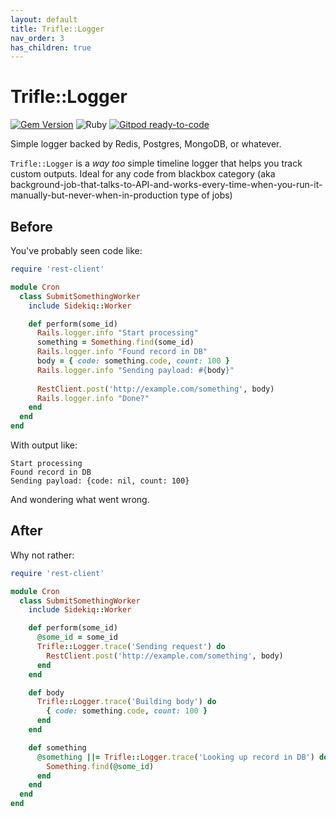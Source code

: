 ```yaml
---
layout: default
title: Trifle::Logger
nav_order: 3
has_children: true
---
```


# Trifle::Logger

[![Gem Version](https://badge.fury.io/rb/trifle-logger.svg)](https://badge.fury.io/rb/trifle-logger)
![Ruby](https://github.com/trifle-io/trifle-logger/workflows/Ruby/badge.svg?branch=main)
[![Gitpod ready-to-code](https://img.shields.io/badge/Gitpod-ready--to--code-blue?logo=gitpod)](https://gitpod.io/#https://github.com/trifle-io/trifle-logger)

Simple logger backed by Redis, Postgres, MongoDB, or whatever.

`Trifle::Logger` is a _way too_ simple timeline logger that helps you track custom outputs. Ideal for any code from blackbox category (aka background-job-that-talks-to-API-and-works-every-time-when-you-run-it-manually-but-never-when-in-production type of jobs)

## Before
You've probably seen code like:
```ruby
require 'rest-client'

module Cron
  class SubmitSomethingWorker
    include Sidekiq::Worker

    def perform(some_id)
      Rails.logger.info "Start processing"
      something = Something.find(some_id)
      Rails.logger.info "Found record in DB"
      body = { code: something.code, count: 100 }
      Rails.logger.info "Sending payload: #{body}"
      
      RestClient.post('http://example.com/something', body)
      Rails.logger.info "Done?"
    end
  end
end
```
With output like:
```
Start processing
Found record in DB
Sending payload: {code: nil, count: 100}
```

And wondering what went wrong.

## After
Why not rather:
```ruby
require 'rest-client'

module Cron
  class SubmitSomethingWorker
    include Sidekiq::Worker

    def perform(some_id)
      @some_id = some_id
      Trifle::Logger.trace('Sending request') do
        RestClient.post('http://example.com/something', body)
      end
    end

    def body
      Trifle::Logger.trace('Building body') do
        { code: something.code, count: 100 }
      end
    end

    def something
      @something ||= Trifle::Logger.trace('Looking up record in DB') do
        Something.find(@some_id)
      end
    end
  end
end
```